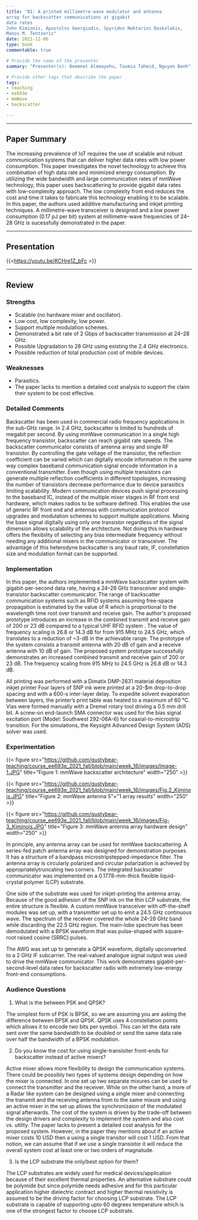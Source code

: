 ```yaml
---
title: "01: A printed millimetre-wave modulator and antenna 
array for backscatter communications at gigabit 
data rates
John Kimionis, Apostolos Georgiadis, Spyridon Nektarios Daskalakis, 
Manos M. Tentzeris"
date: 2021-12-06
type: book
commentable: true

# Provide the name of the presenter
summary: "Presenter(s): Beemnet Alemayehu, Tasmia Tahmid, Nguyen Banh"

# Provide other tags that describe the paper
tags:
- teaching
- ee693e
- mmWave
- backscatter

---
```


***
## Paper Summary

The increasing prevalence of IoT requires the use of scalable and robust communication systems that can deliver higher data rates with low power consumption. This paper investigates the novel technology to achieve this combination of high data rate and minimized energy consumption. By utilizing the wide bandwidth and large communication rates of mmWave technology, this paper uses backscattering to provide gigabit data rates with low-complexity approach. The low complexity front end reduces the cost and time it takes to fabricate this technology enabling it to be scalable. In this paper, the authors used additive manufacturing and inkjet printing techniques. A millimetre-wave transceiver is designed and a low power consumption (0.17 pJ per bit) system at millimetre-wave frequencies of 24–28 GHz is sucessfully demonstrated in the paper.

***

## Presentation
{{<https://youtu.be/KCHre1Z_bFc >}}

***

## Review
### Strengths
- Scalable (no hardware mixer and oscillator).
- Low cost, low complexity, low power.
- Support multiple modulation schemes.
- Demonstrated a bit rate of 2 Gbps of backscatter transmission at 24–28 GHz.
- Possible Upgradation to 28 GHz using existing the 2.4 GHz electronics.
- Possible reduction of total production cost of mobile devices.

### Weaknesses
- Parasitics. 
- The paper lacks to mention a detailed cost analysis to support the claim their system to be cost effective. 

### Detailed Comments

Backscatter has been used in commercial radio frequency applications in the sub-GHz range. In 2.4 GHz, backscatter is limited to hundreds of megabit per second. By using mmWave communication in a single high frequency transistor, backscatter can reach gigabit rate speeds. The backscatter communicator consists of antenna array and single RF transistor.  By controlling the gate voltage of the transistor, the reflection coefficient can be varied which can digitally encode information in the same way complex baseband communication signal encode information in a conventional transmitter. Even though using multiple transistors can generate multiple reflection coefficients in different topologies, increasing the number of transistors decrease performance due to device parasitics limiting scalability. Modern communication devices push signal processing to the baseband IC, instead of the multiple mixer stages in RF front end hardware, which makes radios to be software defined. This enables the use of generic RF front end and antennas with communication protocol upgrades and modulation schemes to support multiple applications. Mixing the base signal digitally using only one transistor regardless of the signal dimension allows scalability of the architecture. Not doing this in hardware offers the flexibility of selecting any bias intermediate frequency without needing any additional mixers in the communicator or transceiver. The advantage of this heterodyne backscatter is any baud rate, IF, constellation size and modulation format can be supported.

### Implementation

In this paper, the authors implemented a mmWave backscatter system with gigabit-per-second data rate, having a 24–28 GHz transceiver and single-transistor backscatter communicator. The range of backscatter communication systems such as RFID systems assuming free-space propagation is estimated by the value of R which is proportional to the wavelength time root over transmit and receive gain. The author's proposed prototype introduces an increase in the combined transmit and receive gain of 200 or 23 dB compared to a typical UHF RFID system . The value of frequency scaling is 26.8 or 14.3 dB for from 915 MHz to 24.5 GHz, which translates to a reduction of ~3-dB in the achievable range. The prototype of the system consists a transmit antenna with 20 dB of gain and a receive antenna with 10 dB of gain. The proposed system prototype  successfully demonstrates an increased combined transmit and receive gain of 200 or 23 dB. The frequency scaling from 915 MHz to 24.5 GHz is 26.8 dB or 14.3 dB.

All printing was performed with a Dimatix DMP-2831 material deposition inkjet printer Four layers of SNP ink were printed at a 20-$m drop-to-drop spacing and with a 600-s inter-layer delay. To expedite solvent evaporation between layers, the printer’s print table was heated to a maximum of 60 °C. Vias were formed manually with a Dremel rotary tool driving a 0.5 mm drill bit. A screw-on end-launch SMA connector was used  for the bias signal excitation port (Model: Southwest 292-06A-6) for coaxial-to-microstrip transition. For the simulations, the Keysight Advanced Design System (ADS) solver was used.

### Experimentation

{{< figure src="https://github.com/gustybear-teaching/course_ee693e_2021_fall/blob/main/week_16/images/Image-1.JPG" title="Figure 1: mmWave backscatter architecture" width="250" >}}

{{< figure src="https://github.com/gustybear-teaching/course_ee693e_2021_fall/blob/main/week_16/images/Fig.2_Kiminois.JPG" title="Figure 2: mmWave antenna 5"×"1 array results" width="250" >}}

{{< figure src="https://github.com/gustybear-teaching/course_ee693e_2021_fall/blob/main/week_16/images/Fig-3_Kiminois.JPG" title="Figure 3: mmWave antenna array hardware design" width="250" >}}

In principle, any antenna array can be used for mmWave backscattering. A series-fed patch antenna array was designed for demonstration purposes. It has a structure of a bandpass microstripstepped-impedance filter. The antenna array is circularly polarized and circular polarization is achieved by appropriatelytruncating two corners. The integrated backscatter communicator was implemented on a 0.1778-mm-thick flexible liquid-crystal polymer (LCP) substrate.

One side of the substrate was used for inkjet-printing the antenna array. Because of the good adhesion of the SNP ink on the thin LCP substrate, the entire structure is flexible. A custom mmWave transceiver with off-the-shelf modules was set up, with a transmitter set up to emit a 24.5 GHz continuous wave. The spectrum of the receiver covered the whole 24–28 GHz band while discarding the 22.5 GHz region. The main-lobe spectrum has been demodulated with a BPSK waveform that was pulse-shaped with square-root raised cosine (SRRC) pulses.

The AWG was set up to generate a QPSK waveform, digitally upconverted to a 2 GHz IF subcarrier. The real-valued analogue signal output was used to drive the mmWave communicator. This work demonstrates gigabit-per-second-level data rates for backscatter radio with extremely low-energy front-end consumptions.

### Audience Questions
1.	What is the between PSK and QPSK? 

The simplest form of PSK is BPSK, so we are assuming you are asking the difference between BPSK and QPSK. QPSK uses 4 constellation points which allows it to encode two bits per symbol. This can let the data rate sent over the same bandwidth to be doubled or send the same data rate over half the bandwidth of a BPSK modulation. 

2.	Do you know the cost for using single-transisiter front-ends for backscatter instead of active mixers?

Active mixer allows more flexibility to design the communication systems. There could be possibly two types of systems design depending on how the mixer is connected. In one set up two separate mixures can be used to connect the transmitter and the receiver. While on the other hand, a more of a Radar like system can be designed using a single mixer and connecting the transmit and the receiving antenna from to the same mixure and using an active mixer in the set up allows the synchronizaion of the modulated signal afterwards. The cost of the system is driven by the trade-off between the design drivers and complexity to implement the system and also cost vs. utility. The paper lacks to present a detailed cost analysis for the proposed system. However, in the paper they mentions about if an active mixer costs 10 USD then a using a single transitor will cost 1 USD. From that notion, we can assume that if we use a single transistor it will reduce the overall system cost at least one or two orders of magnatude. 

3.	Is the LCP substrate the only/best option for them?

The LCP substrates are widely used for medical devices/application because of their excellent thermal properties. An alternative substrate could be polymide but since polymide needs adhesive and for this particular application higher dielectric contract and higher thermal resistivity is assumed to be the driving factor for choosing LCP substrate. The LCP substrate is capable of supporting upto 60 degrees temperature which is one of the strongest factor to choose LCP substrate.   
